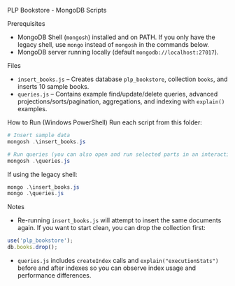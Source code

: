 PLP Bookstore - MongoDB Scripts

Prerequisites
- MongoDB Shell (`mongosh`) installed and on PATH. If you only have the legacy shell, use `mongo` instead of `mongosh` in the commands below.
- MongoDB server running locally (default `mongodb://localhost:27017`).

Files
- `insert_books.js` – Creates database `plp_bookstore`, collection `books`, and inserts 10 sample books.
- `queries.js` – Contains example find/update/delete queries, advanced projections/sorts/pagination, aggregations, and indexing with `explain()` examples.

How to Run (Windows PowerShell)
Run each script from this folder:

```powershell
# Insert sample data
mongosh .\insert_books.js

# Run queries (you can also open and run selected parts in an interactive session)
mongosh .\queries.js
```

If using the legacy shell:

```powershell
mongo .\insert_books.js
mongo .\queries.js
```

Notes
- Re-running `insert_books.js` will attempt to insert the same documents again. If you want to start clean, you can drop the collection first:

```javascript
use('plp_bookstore');
db.books.drop();
```

- `queries.js` includes `createIndex` calls and `explain("executionStats")` before and after indexes so you can observe index usage and performance differences.


